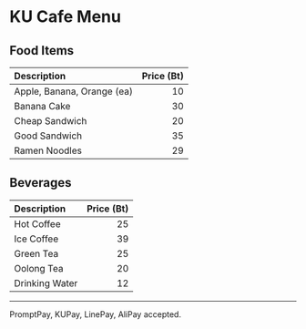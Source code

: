 # KU Cafe Menu

## Food Items

| Description                | Price (Bt) |
|:---------------------------|-----:|
| Apple, Banana, Orange (ea) |  10  |
| Banana Cake                |  30  |
| Cheap Sandwich             |  20  |
| Good Sandwich              |  35  |
| Ramen Noodles              |  29  |

## Beverages

| Description                | Price (Bt) |
|:---------------------------|-----:|
| Hot Coffee                 |  25  |
| Ice Coffee                 |  39  |
| Green Tea                  |  25  |
| Oolong Tea                 |  20  |
| Drinking Water             |  12  |

---

PromptPay, KUPay, LinePay, AliPay accepted.
